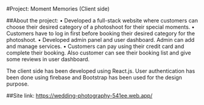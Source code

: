 #Project: Moment Memories (Client side)

##About the project:
•	Developed a full-stack website where customers can choose their desired category of a photoshoot for their special moments.
•	Customers have to log in first before booking their desired category for the photoshoot.
•	Developed admin panel and user dashboard. Admin can add and manage services.
•	Customers can  pay using their credit card and complete their booking. Also customer can see their booking list and give some reviews in user dashboard.

The client side has been developed using React.js. User authentication has been done using firebase and Bootstrap has been used for the design purpose. 

##Site link:
<https://wedding-photography-541ee.web.app/>
